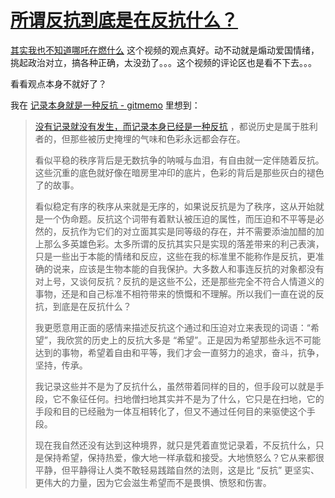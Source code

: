 # [所谓反抗到底是在反抗什么？](https://github.com/VandeeFeng/gitmemo/issues/43)

[其实我也不知道哪吒在燃什么](https://www.bilibili.com/video/BV1QmP7eBEXd/) 这个视频的观点真好。动不动就是煽动爱国情绪，挑起政治对立，搞各种正确，太没劲了。。。这个视频的评论区也是看不下去。。。

看看观点本身不就好了？

我在 [记录本身就是一种反抗 - gitmemo](https://www.vandee.art/2024-11-21-recording-is-resistance.html) 里想到：

> 
> [没有记录就没有发生，而记录本身已经是一种反抗](https://wiki.vandee.art/#%E6%B2%A1%E6%9C%89%E8%AE%B0%E5%BD%95%E5%B0%B1%E6%B2%A1%E6%9C%89%E5%8F%91%E7%94%9F%EF%BC%8C%E8%80%8C%E8%AE%B0%E5%BD%95%E6%9C%AC%E8%BA%AB%E5%B7%B2%E7%BB%8F%E6%98%AF%E4%B8%80%E7%A7%8D%E5%8F%8D%E6%8A%97) ，都说历史是属于胜利者的，但那些被历史掩埋的气味和色彩永远都会存在。
> 
> 看似平稳的秩序背后是无数抗争的呐喊与血泪，有自由就一定伴随着反抗。这些沉重的底色就好像在暗房里冲印的底片，色彩的背后是那些灰白的褪色了的故事。
> 
> 看似稳定有序的秩序从来就是无序的，如果说反抗是为了秩序，这从开始就是一个伪命题。反抗这个词带有着默认被压迫的属性，而压迫和不平等是必然的，反抗作为它们的对立面其实是同等级的存在，并不需要添油加醋的加上那么多英雄色彩。太多所谓的反抗其实只是实现的落差带来的利己表演，只是一些出于本能的情绪和反应，这些在我的标准里不能称作是反抗，更准确的说来，应该是生物本能的自我保护。大多数人和事连反抗的对象都没有对上号，又谈何反抗？反抗的是这些不公，还是那些完全不符合人情道义的事物，还是和自己标准不相符带来的愤慨和不理解。所以我们一直在说的反抗，到底是在反抗什么？
> 
> 我更愿意用正面的感情来描述反抗这个通过和压迫对立来表现的词语：“希望”，我欣赏的历史上的反抗大多是 “希望”。正是因为希望那些永远不可能达到的事物，希望着自由和平等，我们才会一直努力的追求，奋斗，抗争，坚持，传承。
> 
> 我记录这些并不是为了反抗什么，虽然带着同样的目的，但手段可以就是手段，它不象征任何。扫地僧扫地其实并不是为了什么，它只是在扫地，它的手段和目的已经融为一体互相转化了，但又不通过任何目的来驱使这个手段。
> 
> 现在我自然还没有达到这种境界，就只是凭着直觉记录着，不反抗什么，只是保持希望，保持热爱，像大地一样承载和接受。大地愤怒么？它从来都很平静，但平静得让人类不敢轻易践踏自然的法则，这是比 “反抗” 更坚实、更伟大的力量，因为它会滋生希望而不是畏惧、愤怒和伤害。